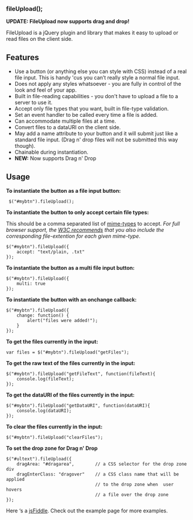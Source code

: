 ### fileUpload();

**UPDATE: FileUpload now supports drag and drop!**

FileUpload is a jQuery plugin and library that makes it easy to upload or read files on the client side.

## Features

 - Use a button (or anything else you can style with CSS) instead of a real file input. This is handy 'cus you can’t really style a normal file input.
 - Does not apply any styles whatsoever - you are fully in control of the look and feel of your app.
 - Built in file-reading capabilities - you don't have to upload a file to a server to use it.
 - Accept only file types that you want, built in file-type validation.
 - Set an event handler to be called every time a file is added.
 - Can accommodate multiple files at a time.
 - Convert files to a dataURI on the client side.
 - May add a name attribute to your button and it will submit just like a standard file input. (Drag n' drop files will not be submitted this way though).
 - Chainable during instantiation.
 - **NEW:** Now supports Drag n' Drop

## Usage

**To instantiate the button as a file input button:**

     $("#mybtn").fileUpload(); 

**To instantiate the button to only accept certain file types:**

This should be a comma separated list of [mime-types] to accept. _For full browser support, the [W3C recommends] that you also include the corresponding file-extention for each given mime-type_.

    $("#mybtn").fileUpload({
    	accept: "text/plain, .txt"
    });

**To instantiate the button as a multi file input button:**

    $("#mybtn").fileUpload({
    	multi: true
    }); 

**To instantiate the button with an onchange callback:**

    $("#mybtn").fileUpload({
    	change: function() {
    		alert("files were added!");
    	}
    }); 

**To get the files currently in the input:**

    var files = $("#mybtn").fileUpload("getFiles"); 

**To get the raw text of the files currently in the input:**

    $("#mybtn").fileUpload("getFileText", function(fileText){
        console.log(fileText);
    }); 

**To get the dataURI of the files currently in the input:**

    $("#mybtn").fileUpload("getDataURI", function(dataURI){
        console.log(dataURI);
    }); 

**To clear the files currently in the input:**

    $("#mybtn").fileUpload("clearFiles");

**To set the drop zone for Drag n' Drop**

    $("#ultext").fileUpload({
		dragArea: "#dragarea",        // a CSS selector for the drop zone div
		dragEnterClass: "dragover"    // a CSS class name that will be applied 
                                      // to the drop zone when  user hovers
                                      // a file over the drop zone
	});

Here ‘s a [jsFiddle]. Check out the example page for more examples.

[W3C recommends]: https://www.w3.org/TR/html5/forms.html#attr-input-accept
[jsFiddle]: http://jsfiddle.net/z292qwob/
[mime-types]: http://www.iana.org/assignments/media-types/media-types.xhtml